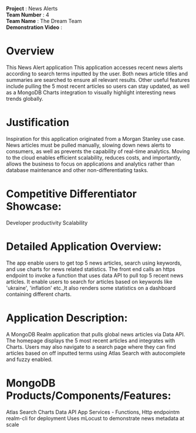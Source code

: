 **Project** : News Alerts  
**Team Number** : 4  
**Team Name** : The Dream Team  
**Demonstration Video** : 

# Overview
This News Alert application
This application accesses recent news alerts according to search terms inputted by the user.
Both news article titles and summaries are searched to ensure all relevant results. Other useful features include pulling the 5 most recent articles so users can stay updated, as well as a MongoDB Charts integration to visually highlight interesting news trends globally.

# Justification
Inspiration for this application originated from a Morgan Stanley use case. News articles must be pulled manually, slowing down news alerts to consumers, as well as prevents the capability of real-time analytics.
Moving to the cloud enables efficient scalability, reduces costs, and importantly, allows the business to focus on applications and analytics rather than database maintenance and other non-differentiating tasks.

# Competitive Differentiator Showcase:
Developer productivity
Scalability

# Detailed Application Overview:
The app enable users to get top 5 news articles, search using keywords, and use charts for news related statistics. The front end calls an https endpoint to invoke a function that uses data API to pull top 5 recent news articles. It enable users to search for articles based on keywords like 'ukraine', 'inflation' etc.,It also renders some statistics on a dashboard containing different charts.

# Application Description:
A MongoDB Realm application that pulls global news articles via Data API. The homepage displays the 5 most recent articles and integrates with Charts. Users may also navigate to a search page where they can find articles based on off inputted terms using Atlas Search with autocomplete and fuzzy enabled.

# MongoDB Products/Components/Features:
Atlas Search
Charts
Data API
App Services - Functions, Http endpointm realm-cli for deployment
Uses mLocust to demonstrate news metadata at scale
